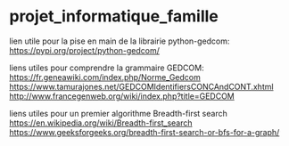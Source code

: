 # projet_informatique_famille

lien utile pour la pise en main de la librairie python-gedcom:
https://pypi.org/project/python-gedcom/


liens utiles pour comprendre la grammaire GEDCOM:
https://fr.geneawiki.com/index.php/Norme_Gedcom
https://www.tamurajones.net/GEDCOMIdentifiersCONCAndCONT.xhtml
http://www.francegenweb.org/wiki/index.php?title=GEDCOM


liens utiles pour un premier algorithme Breadth-first search
https://en.wikipedia.org/wiki/Breadth-first_search
https://www.geeksforgeeks.org/breadth-first-search-or-bfs-for-a-graph/




